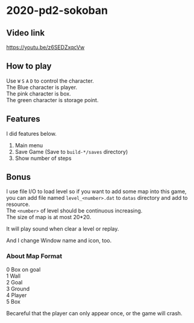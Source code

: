 # 2020-pd2-sokoban

## Video link

https://youtu.be/z6SEDZxqcVw

## How to play

Use `W` `S` `A` `D` to control the character.  
The Blue character is player.  
The pink character is box.  
The green character is storage point.  

## Features

I did features below.  
1. Main menu  
2. Save Game (Save to `build-*/saves` directory)  
3. Show number of steps  

## Bonus

I use file I/O to load level so if you want to add some map into this game,  
you can add file named `level_<number>.dat` to `datas` directory and add to resource.  
The `<number>` of level should be continuous increasing.  
The size of map is at most 20*20.  

It will play sound when clear a level or replay.  
  
And I change Window name and icon, too.

### About Map Format

0 Box on goal  
1 Wall  
2 Goal  
3 Ground  
4 Player  
5 Box  

Becareful that the player can only appear once, or the game will crash.

